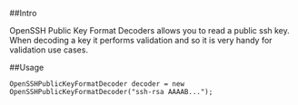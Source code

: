 ##Intro

OpenSSH Public Key Format Decoders allows you to read a public ssh key.  When decoding a key it performs validation and
so it is very handy for validation use cases.

##Usage

    OpenSSHPublicKeyFormatDecoder decoder = new OpenSSHPublicKeyFormatDecoder("ssh-rsa AAAAB...");
